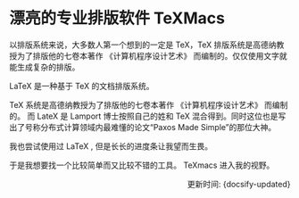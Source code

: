 # 漂亮的专业排版软件 TeXMacs

以排版系统来说，大多数人第一个想到的一定是 TeX，TeX 排版系统是高德纳教授为了排版他的七卷本著作 《计算机程序设计艺术》 而编制的。仅仅使用文字就能生成复杂的排版。

LaTeX 是一种基于 TeX 的文档排版系统。

TeX 系统是高德纳教授为了排版他的七卷本著作 《计算机程序设计艺术》 而编制的。
而 LateX 是 Lamport 博士按照自己的姓和 TeX 混合得到。同时这位也是写出了号称分布式计算领域内最难懂的论文“Paxos Made Simple”的那位大神。

我也尝试使用过 LaTeX , 但是长长的进度条让我望而生畏。

于是我想要找一个比较简单而又比较不错的工具。 TeXmacs 进入我的视野。

<div style="float: right">更新时间: {docsify-updated}</div>

